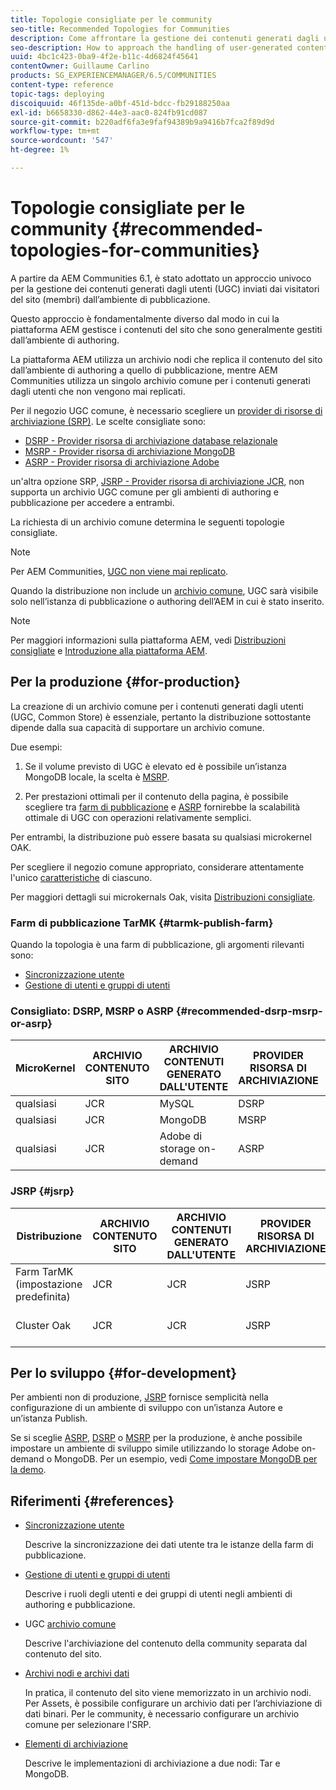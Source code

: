 ```yaml
---
title: Topologie consigliate per le community
seo-title: Recommended Topologies for Communities
description: Come affrontare la gestione dei contenuti generati dagli utenti (UGC, User-Generated Content)
seo-description: How to approach the handling of user-generated content (UGC)
uuid: 4bc1c423-0ba9-4f2e-b11c-4d6824f45641
contentOwner: Guillaume Carlino
products: SG_EXPERIENCEMANAGER/6.5/COMMUNITIES
content-type: reference
topic-tags: deploying
discoiquuid: 46f135de-a0bf-451d-bdcc-fb29188250aa
exl-id: b6658330-d862-44e3-aac0-824fb91cd087
source-git-commit: b220adf6fa3e9faf94389b9a9416b7fca2f89d9d
workflow-type: tm+mt
source-wordcount: '547'
ht-degree: 1%

---
```


# Topologie consigliate per le community {#recommended-topologies-for-communities}

A partire da AEM Communities 6.1, è stato adottato un approccio univoco per la gestione dei contenuti generati dagli utenti (UGC) inviati dai visitatori del sito (membri) dall’ambiente di pubblicazione.

Questo approccio è fondamentalmente diverso dal modo in cui la piattaforma AEM gestisce i contenuti del sito che sono generalmente gestiti dall’ambiente di authoring.

La piattaforma AEM utilizza un archivio nodi che replica il contenuto del sito dall’ambiente di authoring a quello di pubblicazione, mentre AEM Communities utilizza un singolo archivio comune per i contenuti generati dagli utenti che non vengono mai replicati.

Per il negozio UGC comune, è necessario scegliere un [provider di risorse di archiviazione (SRP)](working-with-srp.md). Le scelte consigliate sono:

* [DSRP - Provider risorsa di archiviazione database relazionale](dsrp.md)
* [MSRP - Provider risorsa di archiviazione MongoDB](msrp.md)
* [ASRP - Provider risorsa di archiviazione Adobe](asrp.md)

un&#39;altra opzione SRP, [JSRP - Provider risorsa di archiviazione JCR](jsrp.md), non supporta un archivio UGC comune per gli ambienti di authoring e pubblicazione per accedere a entrambi.

La richiesta di un archivio comune determina le seguenti topologie consigliate.

>[!NOTE]
>
>Per AEM Communities, [UGC non viene mai replicato](working-with-srp.md#ugc-never-replicated).
>
>Quando la distribuzione non include un [archivio comune](working-with-srp.md), UGC sarà visibile solo nell’istanza di pubblicazione o authoring dell’AEM in cui è stato inserito.

>[!NOTE]
>
>Per maggiori informazioni sulla piattaforma AEM, vedi [Distribuzioni consigliate](../../help/sites-deploying/recommended-deploys.md) e [Introduzione alla piattaforma AEM](../../help/sites-deploying/data-store-config.md).

## Per la produzione {#for-production}

La creazione di un archivio comune per i contenuti generati dagli utenti (UGC, Common Store) è essenziale, pertanto la distribuzione sottostante dipende dalla sua capacità di supportare un archivio comune.

Due esempi:

1. Se il volume previsto di UGC è elevato ed è possibile un’istanza MongoDB locale, la scelta è [MSRP](msrp.md).

1. Per prestazioni ottimali per il contenuto della pagina, è possibile scegliere tra [farm di pubblicazione](../../help/sites-deploying/recommended-deploys.md#tarmk-farm) e [ASRP](asrp.md) fornirebbe la scalabilità ottimale di UGC con operazioni relativamente semplici.

Per entrambi, la distribuzione può essere basata su qualsiasi microkernel OAK.

Per scegliere il negozio comune appropriato, considerare attentamente l&#39;unico [caratteristiche](working-with-srp.md#characteristics-of-srp-options) di ciascuno.

Per maggiori dettagli sui microkernals Oak, visita [Distribuzioni consigliate](../../help/sites-deploying/recommended-deploys.md).

### Farm di pubblicazione TarMK {#tarmk-publish-farm}

Quando la topologia è una farm di pubblicazione, gli argomenti rilevanti sono:

* [Sincronizzazione utente](sync.md)
* [Gestione di utenti e gruppi di utenti](users.md)

### Consigliato: DSRP, MSRP o ASRP {#recommended-dsrp-msrp-or-asrp}

| MicroKernel | ARCHIVIO CONTENUTO SITO | ARCHIVIO CONTENUTI GENERATO DALL&#39;UTENTE | PROVIDER RISORSA DI ARCHIVIAZIONE | ARCHIVIO COMUNE |
|-------------|------------------------|----------------------------------|---------------------------|---------------|
| qualsiasi | JCR | MySQL | DSRP | Sì |
| qualsiasi | JCR | MongoDB | MSRP | Sì |
| qualsiasi | JCR | Adobe di storage on-demand | ASRP | Sì |

### JSRP {#jsrp}


| Distribuzione | ARCHIVIO CONTENUTO SITO | ARCHIVIO CONTENUTI GENERATO DALL&#39;UTENTE | PROVIDER RISORSA DI ARCHIVIAZIONE | ARCHIVIO COMUNE |
|----------------------|------------------------|----------------------------------|---------------------------|---------------------------------|
| Farm TarMK (impostazione predefinita) | JCR | JCR | JSRP | No |
| Cluster Oak | JCR | JCR | JSRP | Sì solo per l’ambiente di pubblicazione |

## Per lo sviluppo {#for-development}

Per ambienti non di produzione, [JSRP](jsrp.md) fornisce semplicità nella configurazione di un ambiente di sviluppo con un’istanza Autore e un’istanza Publish.

Se si sceglie [ASRP](asrp.md), [DSRP](dsrp.md) o [MSRP](msrp.md) per la produzione, è anche possibile impostare un ambiente di sviluppo simile utilizzando lo storage Adobe on-demand o MongoDB. Per un esempio, vedi [Come impostare MongoDB per la demo](demo-mongo.md).

## Riferimenti {#references}

* [Sincronizzazione utente](sync.md)

   Descrive la sincronizzazione dei dati utente tra le istanze della farm di pubblicazione.

* [Gestione di utenti e gruppi di utenti](users.md)

   Descrive i ruoli degli utenti e dei gruppi di utenti negli ambienti di authoring e pubblicazione.

* UGC [archivio comune](working-with-srp.md)

   Descrive l&#39;archiviazione del contenuto della community separata dal contenuto del sito.

* [Archivi nodi e archivi dati](../../help/sites-deploying/data-store-config.md)

   In pratica, il contenuto del sito viene memorizzato in un archivio nodi. Per Assets, è possibile configurare un archivio dati per l’archiviazione di dati binari. Per le community, è necessario configurare un archivio comune per selezionare l&#39;SRP.

* [Elementi di archiviazione](../../help/sites-deploying/storage-elements-in-aem-6.md)

   Descrive le implementazioni di archiviazione a due nodi: Tar e MongoDB.
